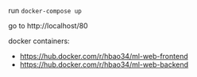 run `docker-compose up`

go to http://localhost/80

docker containers:
- https://hub.docker.com/r/hbao34/ml-web-frontend
- https://hub.docker.com/r/hbao34/ml-web-backend